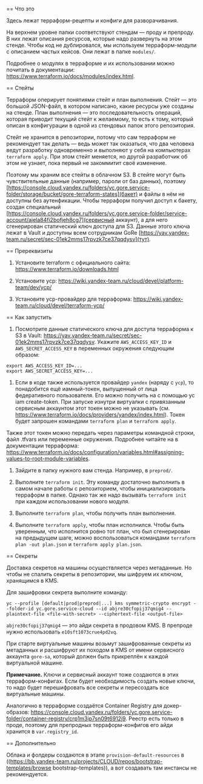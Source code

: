 == Что это

Здесь лежат терраформ-рецепты и конфиги для разворачивания.

На верхнем уровне папки соответствуют стендам — проду и препроду. В них лежат описания ресурсов, которые надо развернуть на этом стенде. Чтобы код не дублировался,
мы используем терраформ-модули с описанием частых кейсов. Они лежат в папке `modules/`.

Подробнее о модулях в терраформе и их использовании можно почитать в документации: https://www.terraform.io/docs/modules/index.html.

== Стейты

Терраформ оперирует понятиями стейт и план выполнения. Стейт — это большой JSON-файл, в котором написано, какие ресурсы уже созданы на стенде.
План выполнения — это последовательность операций, которая приводит текущий стейт к желаемому, то есть к тому, который описан в конфигурации в одной из стендовых папок этого репозитория.

Стейт не хранится в репозитории, потому что сам терраформ не рекомендует так делать — ведь может так оказаться, что два человека ведут разработку одновременно и выполняют у себя на
компьютерах `terraform apply`. При этом стейт меняется, но другой разработчик об этом не узнает, пока первый не закоммитит своё изменение.

Поэтому мы храним все стейты в облачном S3. В стейте могут быть чувствительные данные (например, пароли от баз данных), поэтому [https://console.cloud.yandex.ru/folders/yc.gore.service-folder/storage/bucket/gore-terraform-states](бакет) и файлы в нём не доступны без аутенфикации.
Чтобы терраформ получил доступ к бакету, создан специальный [https://console.cloud.yandex.ru/folders/yc.gore.service-folder/service-account/ajela84fi2bofjeh8cg7](сервисный аккаунт), а для него сгенерирован статический ключ доступа для S3. Данные этого ключа лежат в Vault и доступны всем сотрудникам GoRe [https://yav.yandex-team.ru/secret/sec-01ek2mms17rpvzk7ce37qqdysv](тут).

== Пререквизиты

1. Установите terraform с официального сайта: https://www.terraform.io/downloads.html

1. Установите ycp: https://wiki.yandex-team.ru/cloud/devel/platform-team/dev/ycp/

1. Установите ycp-провайдер для терраформа: https://wiki.yandex-team.ru/cloud/devel/terraform-ycp/

== Как запустить

1. Посмотрите данные статического ключа для доступа терраформа к S3 в Vault: https://yav.yandex-team.ru/secret/sec-01ek2mms17rpvzk7ce37qqdysv. Укажите `AWS_ACCESS_KEY_ID` и `AWS_SECRET_ACCESS_KEY` в переменных окружения следующим образом:

```
export AWS_ACCESS_KEY_ID=...
export AWS_SECRET_ACCESS_KEY=...
```

1. Если в коде также используется провайдер `yandex` (наряду с `ycp`), то понадобится ещё иамный-токен, выпущенный от лица федеративного пользователя. Его можно получить на с помощью yc iam create-token. При запуске изнутри виртуалки с привязанным сервисным аккаунтом этот токен можно не указывать (см. https://www.terraform.io/docs/providers/yandex/index.html). Токен будет запрошен командами `terraform plan` и `terraform apply`.

Также этот токен можно передать через параметры командной строки, файл .tfvars или переменные окружения. Подробнее читайте на в документации терраформа: https://www.terraform.io/docs/configuration/variables.html#assigning-values-to-root-module-variables.

1. Зайдите в папку нужного вам стенда. Например, в `preprod/`.

1. Выполните `terraform init`. Эту команду достаточно выполнить в самом начале работы с репозиторием, чтобы инициализировать терраформ в папке. Однако так же надо вызывать `terraform init` при каждом использовании
нового модуля.

1. Выполните `terraform plan`, чтобы получить план выполнения.

1. Выполните `terraform apply`, чтобы план исполнился. Чтобы быть уверенным, что исполнится ровно тот план, что был сгенерирован на предыдущем шаге, можно воспользоваться командами `terraform plan -out plan.json` и `terraform apply plan.json`.


== Секреты

Доставка секретов на машины осуществляется через метаданные. Но чтобы не спалить секреты в репозитории, мы шифруем их ключом, хранящимся в KMS.

Для зашифровки секрета выполните команду:

```
yc --profile [default|prod|preprod|...] kms symmetric-crypto encrypt --folder-id yc.gore.service-cloud --id abjre30cfopij37qmig4 --plaintext-file <file-with-secret> --ciphertext-file <output-file>
```

`abjre30cfopij37qmig4` — это айди секрета в продовом KMS. В препроде нужно использовать `e10sft1073crue4pd2vq`.

При старте виртуальные машины возьмут зашифрованные секреты из метаданных и расшифруют их походом в KMS от имени сервисного аккаунта `gore-sa`, который должен быть прикреплён к каждой виртуальной машине.

**Примечание.** Ключи и сервисный аккаунт тоже создаются в этих терраформ-конфигах. Если будет необходимость создать новые ключи, то надо будет перешифровать все секреты и пересоздать все виртуальные машины.

Аналогично в терраформе создаётся Container Registry для докер-образов: https://console.cloud.yandex.ru/folders/yc.gore.service-folder/container-registry/crp1m3ip7sn09t6912j9. Реестр есть только в проде,
поэтому для препродных терраформ-конфигов его айди хранится в `var.registry_id`.

== Дополнительно

Облака и фолдеры создаются в этапе `provision-default-resources` в ((https://bb.yandex-team.ru/projects/CLOUD/repos/bootstrap-templates/browse bootstrap-templates)), а вот создавать там инстансы не рекомендуется.
